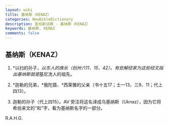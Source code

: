 ```yaml
---
layout: wiki
title: 基纳斯（KENAZ）
categories: NewBibleDictionary
description: 圣经新词典 - 基纳斯（KENAZ）
keywords: 基纳斯, KENAZ
comments: false
---
```


## 基纳斯（KENAZ）

1. *以扫的孙子，*以东人的族长（创卅六11、15、42）。有些解经家为这些经文指出基纳斯就是*基尼洗人的祖先。

2. *迦勒的兄弟，*俄陀聂、*西莱雅的父亲（书十五17；士一13，三9、11；代上四13）。

3. 迦勒的孙子（代上四15）。AV 旁注将这名译成乌基纳斯（Uknaz），因为它将希伯来文的“和”字，看为基纳斯名字的一部分。

R.A.H.G.








